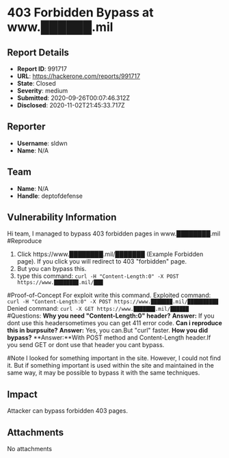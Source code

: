 # 403 Forbidden Bypass at www.██████.mil

## Report Details
- **Report ID**: 991717
- **URL**: https://hackerone.com/reports/991717
- **State**: Closed
- **Severity**: medium
- **Submitted**: 2020-09-26T00:07:46.312Z
- **Disclosed**: 2020-11-02T21:45:33.717Z

## Reporter
- **Username**: sldwn
- **Name**: N/A

## Team
- **Name**: N/A
- **Handle**: deptofdefense

## Vulnerability Information
Hi team,
I managed to bypass 403 forbidden pages in www.████████.mil
#Reproduce
1) Click https://www.████████.mil/███████  (Example Forbidden page). If you click you will redirect to 403 "forbidden" page.
2) But you can bypass this.
3) type this command: `curl -H "Content-Length:0" -X POST https://www.████████.mil/███ `



#Proof-of-Concept
For exploit write this command.
Exploited command: `curl -H "Content-Length:0" -X POST https://www.███████.mil/██████████ `
Denied command: `curl -X GET https://www.███████.mil/██████`
#Questions:
**Why you need  "Content-Length:0" header?**
**Answer:** If you dont use this headersometimes you can get 411 error code.
**Can i reproduce this in burpsuite?**
**Answer:** Yes, you can.But "curl" faster.
**How you did bypass?**
**Answer:**With POST method and Content-Length header.If you send GET or dont use that header you cant bypass.

#Note
I looked for something important in the site. However, I could not find it. But if something important is used within the site and maintained in the same way, it may be possible to bypass it with the same techniques.

## Impact

Attacker can bypass forbidden 403 pages.

## Attachments
No attachments
